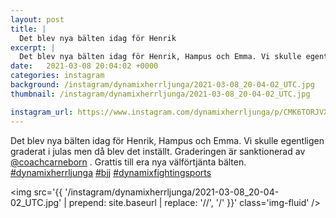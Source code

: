 ```yaml
---
layout: post
title: |
  Det blev nya bälten idag för Henrik
excerpt: |
  Det blev nya bälten idag för Henrik, Hampus och Emma. Vi skulle egentligen graderat i julas men då blev det inställt. Graderingen är sanktionerad av @coachcarneborn . Grattis till era  nya välförtjänta bälten.   
date:   2021-03-08 20:04:02 +0000
categories: instagram
background: /instagram/dynamixherrljunga/2021-03-08_20-04-02_UTC.jpg
thumbnail: /instagram/dynamixherrljunga/2021-03-08_20-04-02_UTC.jpg

instagram_url: https://www.instagram.com/dynamixherrljunga/p/CMK6TORJVXb
---
```

Det blev nya bälten idag för Henrik, Hampus och Emma. Vi skulle egentligen graderat i julas men då blev det inställt. Graderingen är sanktionerad av [@coachcarneborn](https://www.instagram.com/coachcarneborn/) . Grattis till era  nya välförtjänta bälten. [#dynamixherrljunga](https://www.instagram.com/explore/tags/dynamixherrljunga/) [#bjj](https://www.instagram.com/explore/tags/bjj/) [#dynamixfightingsports](https://www.instagram.com/explore/tags/dynamixfightingsports/)



<img src='{{ '/instagram/dynamixherrljunga/2021-03-08_20-04-02_UTC.jpg' | prepend: site.baseurl | replace: '//', '/' }}' class='img-fluid' />
